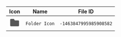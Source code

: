 | Icon | Name | File ID |
| ---  | ---  | ---     |
| ![](Folder%20Icon.png) | `Folder Icon` | `-1463847995985908582` |
